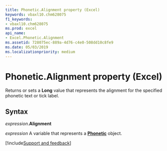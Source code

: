```yaml
---
title: Phonetic.Alignment property (Excel)
keywords: vbaxl10.chm628075
f1_keywords:
- vbaxl10.chm628075
ms.prod: excel
api_name:
- Excel.Phonetic.Alignment
ms.assetid: 728075ec-889a-4d76-c4e0-508dd10c8fe9
ms.date: 05/03/2019
ms.localizationpriority: medium
---
```



# Phonetic.Alignment property (Excel)

Returns or sets a **Long** value that represents the alignment for the specified phonetic text or tick label.


## Syntax

_expression_.**Alignment**

_expression_ A variable that represents a **[Phonetic](Excel.Phonetic.md)** object.



[!include[Support and feedback](~/includes/feedback-boilerplate.md)]